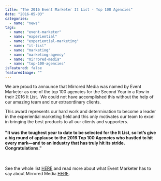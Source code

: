```yaml
---
title: "The 2016 Event Marketer It List - Top 100 Agencies"
date: "2016-05-03"
categories: 
  - name: "news"
tags: 
  - name: "event-marketer"
  - name: "experiential"
  - name: "experiential-marketing"
  - name: "it-list"
  - name: "marketing"
  - name: "marketing-agency"
  - name: "mirrored-media"
  - name: "top-100-agencies"
isFeatured: false
featuredImage: ""
---
```


We are proud to announce that Mirrored Media was named by Event Marketer as one of the top 100 agencies for the Second Year in a Row in their 2016 It List.  We could not have accomplished this without the help of our amazing team and our extraordinary clients.

This award represents our hard work and determination to become a leader in the experiential marketing field and this only motivates our team to excel in bringing the best products to all our clients and supporters.

#### "It was the toughest year to date to be selected for the It List, so let’s give a big round of applause to the 2016 Top 100 Agencies who hustled to hit every mark—and to an industry that has truly hit its stride. Congratulations."

 

See the whole list [HERE](http://www.eventmarketer.com/2016-it-list/) and read more about what Event Marketer has to say about Mirrored Media [HERE](http://www.eventmarketer.com/company/mirrored-media/).
